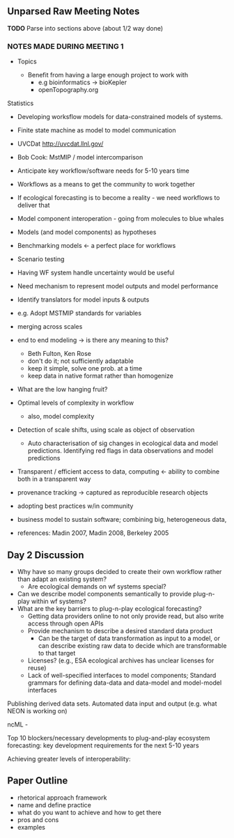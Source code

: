 ## Unparsed Raw Meeting Notes

**TODO** Parse into sections above (about 1/2 way done)

### NOTES MADE DURING MEETING 1
 * Topics

   * Benefit from having a large enough project to work with
     * e.g bioinformatics -> bioKepler
     * openTopography.org
    
Statistics
   * Developing worksflow models for data-constrained models of systems.

   * Finite  state machine as model to model communication
   * UVCDat http://uvcdat.llnl.gov/
   * Bob Cook: MstMIP / model intercomparison
 
   * Anticipate key workflow/software needs for 5-10 years time
   * Workflows as a means to get the community to work together
   * If ecological forecasting is to become a reality - we need workflows to deliver that
   * Model component interoperation  - going from molecules to blue whales
   * Models (and model components) as hypotheses
   * Benchmarking models <- a perfect place for workflows
   * Scenario testing
   * Having WF system handle uncertainty would be useful
   * Need mechanism to represent model outputs and model performance
   * Identify translators for model inputs & outputs
   * e.g. Adopt MSTMIP standards for variables 
   * merging across scales 
   * end to end modeling -> is there any meaning to this?
     * Beth Fulton, Ken Rose
     * don't do it; not sufficiently adaptable
     * keep it simple, solve one prob. at a time
     * keep data in native format rather than homogenize
   * What are the low hanging fruit?
   * Optimal levels of complexity in workflow 
     * also, model complexity
   * Detection of scale shifts, using scale as object of observation
     * Auto characterisation of sig changes in ecological data and model predictions.
Identifying red flags in data observations  and model predictions
   * Transparent / efficient access to data, computing <- ability to combine both in a transparent way
   * provenance tracking -> captured as reproducible research objects
   * adopting best practices w/in community
   * business model to sustain software; combining big, heterogeneous data, 
   * references: Madin 2007, Madin 2008, Berkeley 2005


Day 2 Discussion
-------------------------
 * Why have so many groups decided to create their own workflow rather than adapt an existing system?
   * Are ecological demands on wf systems special?
 * Can we describe model components semantically to provide plug-n-play within wf systems?  
 * What are the key barriers to plug-n-play ecological forecasting?
   * Getting data providers online to not only provide read, but also write access through open APIs
   * Provide mechanism to describe a desired standard data product
     * Can be the target of data transformation as input to a model, or can describe existing raw data to decide which are transformable to that target
   * Licenses? (e.g., ESA ecological archives has unclear licenses for reuse)
   * Lack of well-specified interfaces to model components; 
Standard grammars for defining data-data and data-model and model-model interfaces





Publishing derived data sets. 
Automated data input and output (e.g. what NEON is working on)

ncML - 

Top 10 blockers/necessary developments to plug-and-play ecosystem forecasting: key development requirements for the next 5-10 years

Achieving greater levels of interoperability:


Paper Outline
---------------------




* rhetorical approach framework
 * name and define practice
 * what do you want to achieve and how to get there
 * pros and cons
 * examples
